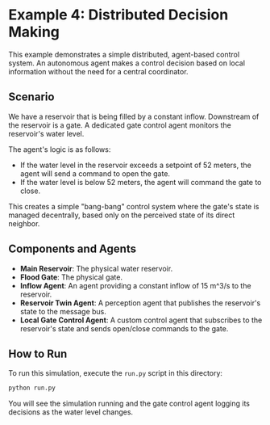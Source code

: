 # Example 4: Distributed Decision Making

This example demonstrates a simple distributed, agent-based control system. An autonomous agent makes a control decision based on local information without the need for a central coordinator.

## Scenario

We have a reservoir that is being filled by a constant inflow. Downstream of the reservoir is a gate. A dedicated gate control agent monitors the reservoir's water level.

The agent's logic is as follows:
- If the water level in the reservoir exceeds a setpoint of 52 meters, the agent will send a command to open the gate.
- If the water level is below 52 meters, the agent will command the gate to close.

This creates a simple "bang-bang" control system where the gate's state is managed decentrally, based only on the perceived state of its direct neighbor.

## Components and Agents

*   **Main Reservoir**: The physical water reservoir.
*   **Flood Gate**: The physical gate.
*   **Inflow Agent**: An agent providing a constant inflow of 15 m^3/s to the reservoir.
*   **Reservoir Twin Agent**: A perception agent that publishes the reservoir's state to the message bus.
*   **Local Gate Control Agent**: A custom control agent that subscribes to the reservoir's state and sends open/close commands to the gate.

## How to Run

To run this simulation, execute the `run.py` script in this directory:

```bash
python run.py
```
You will see the simulation running and the gate control agent logging its decisions as the water level changes.
